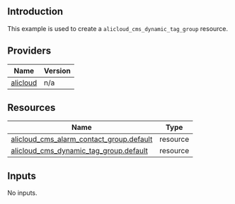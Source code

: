 <!-- BEGIN_TF_DOCS -->
## Introduction

This example is used to create a `alicloud_cms_dynamic_tag_group` resource.

## Providers

| Name | Version |
|------|---------|
| <a name="provider_alicloud"></a> [alicloud](#provider\_alicloud) | n/a |

## Resources

| Name | Type |
|------|------|
| [alicloud_cms_alarm_contact_group.default](https://registry.terraform.io/providers/aliyun/alicloud/latest/docs/resources/cms_alarm_contact_group) | resource |
| [alicloud_cms_dynamic_tag_group.default](https://registry.terraform.io/providers/aliyun/alicloud/latest/docs/resources/cms_dynamic_tag_group) | resource |

## Inputs

No inputs.
<!-- END_TF_DOCS -->    
